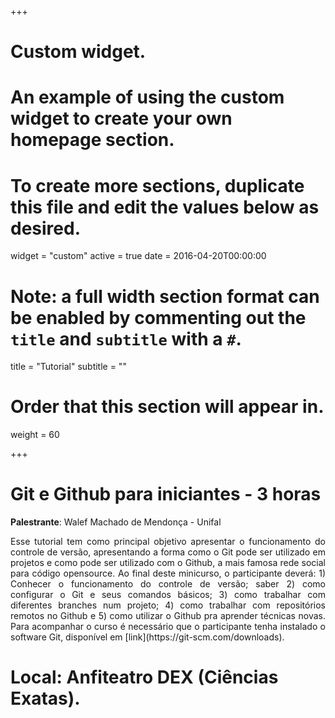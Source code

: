 +++
# Custom widget.
# An example of using the custom widget to create your own homepage section.
# To create more sections, duplicate this file and edit the values below as desired.
widget = "custom"
active = true
date = 2016-04-20T00:00:00

# Note: a full width section format can be enabled by commenting out the `title` and `subtitle` with a `#`.
title = "Tutorial"
subtitle = ""

# Order that this section will appear in.
weight = 60

+++

# **Git e Github para iniciantes - 3 horas**

**Palestrante**: Walef Machado de Mendonça - Unifal

<p align="justify"> Esse tutorial tem como principal objetivo apresentar o funcionamento do controle de versão, apresentando a forma como o Git pode ser utilizado em projetos e como pode ser utilizado com o Github, a mais famosa rede social para código opensource. Ao final deste minicurso, o participante deverá: 1) Conhecer o funcionamento do controle de versão; saber 2) como configurar o Git e seus comandos básicos; 3) como trabalhar com diferentes branches num projeto; 4) como trabalhar com repositórios remotos no Github e 5) como utilizar o Github pra aprender técnicas novas. Para acompanhar o curso é necessário que o participante tenha instalado o software Git, disponível em  [link](https://git-scm.com/downloads). <p>

# **Local:** Anfiteatro DEX (Ciências Exatas).

